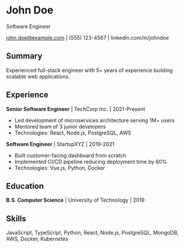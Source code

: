 # John Doe
Software Engineer

john.doe@example.com | (555) 123-4567 | linkedin.com/in/johndoe

## Summary
Experienced full-stack engineer with 5+ years of experience building scalable web applications.

## Experience

**Senior Software Engineer** | TechCorp Inc. | 2021-Present
- Led development of microservices architecture serving 1M+ users
- Mentored team of 3 junior developers
- Technologies: React, Node.js, PostgreSQL, AWS

**Software Engineer** | StartupXYZ | 2019-2021
- Built customer-facing dashboard from scratch
- Implemented CI/CD pipeline reducing deployment time by 60%
- Technologies: Vue.js, Python, Docker

## Education
**B.S. Computer Science** | University of Technology | 2019

## Skills
JavaScript, TypeScript, Python, React, Node.js, PostgreSQL, MongoDB, AWS, Docker, Kubernetes
